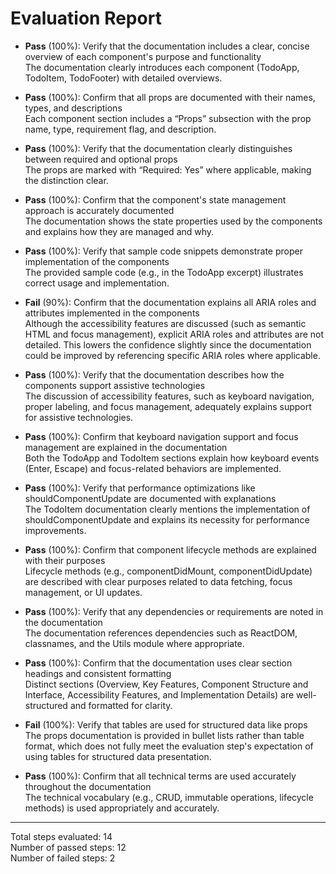 # Evaluation Report

- **Pass** (100%): Verify that the documentation includes a clear, concise overview of each component's purpose and functionality  
  The documentation clearly introduces each component (TodoApp, TodoItem, TodoFooter) with detailed overviews.

- **Pass** (100%): Confirm that all props are documented with their names, types, and descriptions  
  Each component section includes a “Props” subsection with the prop name, type, requirement flag, and description.

- **Pass** (100%): Verify that the documentation clearly distinguishes between required and optional props  
  The props are marked with “Required: Yes” where applicable, making the distinction clear.

- **Pass** (100%): Confirm that the component's state management approach is accurately documented  
  The documentation shows the state properties used by the components and explains how they are managed and why.

- **Pass** (100%): Verify that sample code snippets demonstrate proper implementation of the components  
  The provided sample code (e.g., in the TodoApp excerpt) illustrates correct usage and implementation.

- **Fail** (90%): Confirm that the documentation explains all ARIA roles and attributes implemented in the components  
  Although the accessibility features are discussed (such as semantic HTML and focus management), explicit ARIA roles and attributes are not detailed. This lowers the confidence slightly since the documentation could be improved by referencing specific ARIA roles where applicable.

- **Pass** (100%): Verify that the documentation describes how the components support assistive technologies  
  The discussion of accessibility features, such as keyboard navigation, proper labeling, and focus management, adequately explains support for assistive technologies.

- **Pass** (100%): Confirm that keyboard navigation support and focus management are explained in the documentation  
  Both the TodoApp and TodoItem sections explain how keyboard events (Enter, Escape) and focus-related behaviors are implemented.

- **Pass** (100%): Verify that performance optimizations like shouldComponentUpdate are documented with explanations  
  The TodoItem documentation clearly mentions the implementation of shouldComponentUpdate and explains its necessity for performance improvements.

- **Pass** (100%): Confirm that component lifecycle methods are explained with their purposes  
  Lifecycle methods (e.g., componentDidMount, componentDidUpdate) are described with clear purposes related to data fetching, focus management, or UI updates.

- **Pass** (100%): Verify that any dependencies or requirements are noted in the documentation  
  The documentation references dependencies such as ReactDOM, classnames, and the Utils module where appropriate.

- **Pass** (100%): Confirm that the documentation uses clear section headings and consistent formatting  
  Distinct sections (Overview, Key Features, Component Structure and Interface, Accessibility Features, and Implementation Details) are well-structured and formatted for clarity.

- **Fail** (100%): Verify that tables are used for structured data like props  
  The props documentation is provided in bullet lists rather than table format, which does not fully meet the evaluation step's expectation of using tables for structured data presentation.

- **Pass** (100%): Confirm that all technical terms are used accurately throughout the documentation  
  The technical vocabulary (e.g., CRUD, immutable operations, lifecycle methods) is used appropriately and accurately.

---

Total steps evaluated: 14  
Number of passed steps: 12  
Number of failed steps: 2